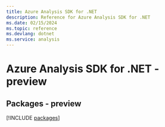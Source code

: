 ```yaml
---
title: Azure Analysis SDK for .NET
description: Reference for Azure Analysis SDK for .NET
ms.date: 02/15/2024
ms.topic: reference
ms.devlang: dotnet
ms.service: analysis
---
```

# Azure Analysis SDK for .NET - preview
## Packages - preview
[!INCLUDE [packages](analysis-index.md)]